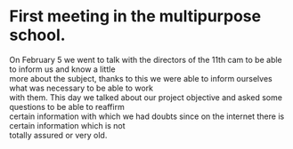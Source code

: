 # First meeting in the multipurpose school.
On February 5 we went to talk with the directors of the 11th cam to be able to inform us and know a little   
more about the subject, thanks to this we were able to inform ourselves what was necessary to be able to work   
with them. This day we talked about our project objective and asked some questions to be able to reaffirm   
certain information with which we had doubts since on the internet there is certain information which is not   
totally assured or very old.
